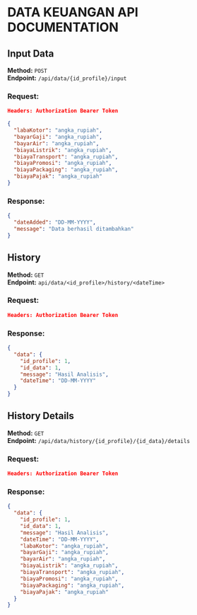 # DATA KEUANGAN API DOCUMENTATION

## Input Data

**Method:** `POST`  
**Endpoint:** `/api/data/{id_profile}/input`

### Request:

```json
Headers: Authorization Bearer Token
```

```json
{
  "labaKotor": "angka_rupiah",
  "bayarGaji": "angka_rupiah",
  "bayarAir": "angka_rupiah",
  "biayaListrik": "angka_rupiah",
  "biayaTransport": "angka_rupiah",
  "biayaPromosi": "angka_rupiah",
  "biayaPackaging": "angka_rupiah",
  "biayaPajak": "angka_rupiah"
}
```

### Response:

```json
{
  "dateAdded": "DD-MM-YYYY",
  "message": "Data berhasil ditambahkan"
}
```

## History

**Method:** `GET`  
**Endpoint:** `api/data/<id_profile>/history/<dateTime>`

### Request:

```json
Headers: Authorization Bearer Token
```


### Response:

```json
{
  "data": {
    "id_profile": 1,
    "id_data": 1,
    "message": "Hasil Analisis",
    "dateTime": "DD-MM-YYYY"
  }
}
```

## History Details

**Method:** `GET`  
**Endpoint:** `/api/data/history/{id_profile}/{id_data}/details`

### Request:

```json
Headers: Authorization Bearer Token
```

### Response:

```json
{
  "data": {
    "id_profile": 1,
    "id_data": 1,
    "message": "Hasil Analisis",
    "dateTime": "DD-MM-YYYY",
    "labaKotor": "angka_rupiah",
    "bayarGaji": "angka_rupiah",
    "bayarAir": "angka_rupiah",
    "biayaListrik": "angka_rupiah",
    "biayaTransport": "angka_rupiah",
    "biayaPromosi": "angka_rupiah",
    "biayaPackaging": "angka_rupiah",
    "biayaPajak": "angka_rupiah"
  }
}
```
